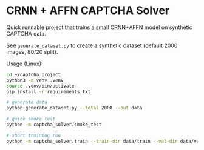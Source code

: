 # CRNN + AFFN CAPTCHA Solver

Quick runnable project that trains a small CRNN+AFFN model on synthetic CAPTCHA data.

See `generate_dataset.py` to create a synthetic dataset (default 2000 images, 80/20 split).

Usage (Linux):

```bash
cd ~/captcha_project
python3 -m venv .venv
source .venv/bin/activate
pip install -r requirements.txt

# generate data
python generate_dataset.py --total 2000 --out data

# quick smoke test
python -m captcha_solver.smoke_test

# short training run
python -m captcha_solver.train --train-dir data/train --val-dir data/val --epochs 2 --batch-size 8
```
